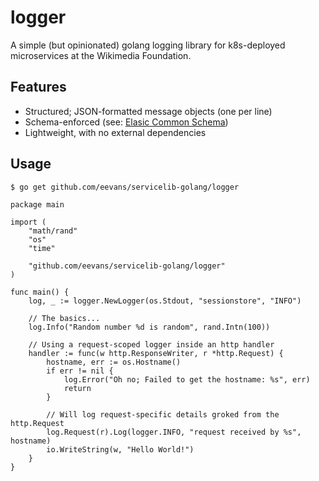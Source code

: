# logger

A simple (but opinionated) golang logging library for k8s-deployed microservices at the Wikimedia Foundation.

## Features

- Structured; JSON-formatted message objects (one per line)
- Schema-enforced (see: [Elasic Common Schema](https://doc.wikimedia.org/ecs/))
- Lightweight, with no external dependencies

## Usage

```
$ go get github.com/eevans/servicelib-golang/logger
```

```golang
package main

import (
    "math/rand"
    "os"
    "time"

    "github.com/eevans/servicelib-golang/logger"
)

func main() {
    log, _ := logger.NewLogger(os.Stdout, "sessionstore", "INFO")

    // The basics...
    log.Info("Random number %d is random", rand.Intn(100))

    // Using a request-scoped logger inside an http handler
    handler := func(w http.ResponseWriter, r *http.Request) {
        hostname, err := os.Hostname()
        if err != nil {
            log.Error("Oh no; Failed to get the hostname: %s", err)
            return
        }

        // Will log request-specific details groked from the http.Request
        log.Request(r).Log(logger.INFO, "request received by %s", hostname)
        io.WriteString(w, "Hello World!")
    }
}
```
